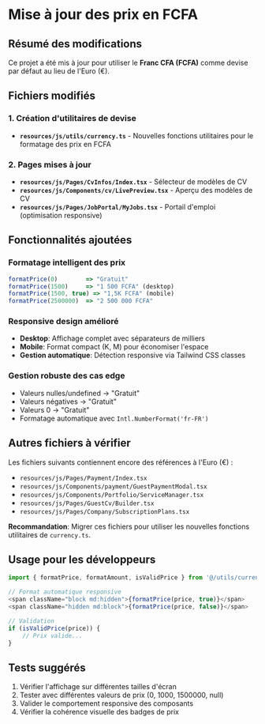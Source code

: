 # Mise à jour des prix en FCFA

## Résumé des modifications

Ce projet a été mis à jour pour utiliser le **Franc CFA (FCFA)** comme devise par défaut au lieu de l'Euro (€).

## Fichiers modifiés

### 1. Création d'utilitaires de devise
- **`resources/js/utils/currency.ts`** - Nouvelles fonctions utilitaires pour le formatage des prix en FCFA

### 2. Pages mises à jour
- **`resources/js/Pages/CvInfos/Index.tsx`** - Sélecteur de modèles de CV
- **`resources/js/Components/cv/LivePreview.tsx`** - Aperçu des modèles de CV
- **`resources/js/Pages/JobPortal/MyJobs.tsx`** - Portail d'emploi (optimisation responsive)

## Fonctionnalités ajoutées

### Formatage intelligent des prix
```typescript
formatPrice(0)        => "Gratuit"
formatPrice(1500)     => "1 500 FCFA" (desktop)
formatPrice(1500, true) => "1,5K FCFA" (mobile)
formatPrice(2500000)  => "2 500 000 FCFA"
```

### Responsive design amélioré
- **Desktop**: Affichage complet avec séparateurs de milliers
- **Mobile**: Format compact (K, M) pour économiser l'espace
- **Gestion automatique**: Détection responsive via Tailwind CSS classes

### Gestion robuste des cas edge
- Valeurs nulles/undefined → "Gratuit"
- Valeurs négatives → "Gratuit"
- Valeurs 0 → "Gratuit"
- Formatage automatique avec `Intl.NumberFormat('fr-FR')`

## Autres fichiers à vérifier

Les fichiers suivants contiennent encore des références à l'Euro (€) :
- `resources/js/Pages/Payment/Index.tsx`
- `resources/js/Components/payment/GuestPaymentModal.tsx`
- `resources/js/Components/Portfolio/ServiceManager.tsx`
- `resources/js/Pages/GuestCv/Builder.tsx`
- `resources/js/Pages/Company/SubscriptionPlans.tsx`

**Recommandation**: Migrer ces fichiers pour utiliser les nouvelles fonctions utilitaires de `currency.ts`.

## Usage pour les développeurs

```typescript
import { formatPrice, formatAmount, isValidPrice } from '@/utils/currency';

// Format automatique responsive
<span className="block md:hidden">{formatPrice(price, true)}</span>
<span className="hidden md:block">{formatPrice(price, false)}</span>

// Validation
if (isValidPrice(price)) {
    // Prix valide...
}
```

## Tests suggérés

1. Vérifier l'affichage sur différentes tailles d'écran
2. Tester avec différentes valeurs de prix (0, 1000, 1500000, null)
3. Valider le comportement responsive des composants
4. Vérifier la cohérence visuelle des badges de prix